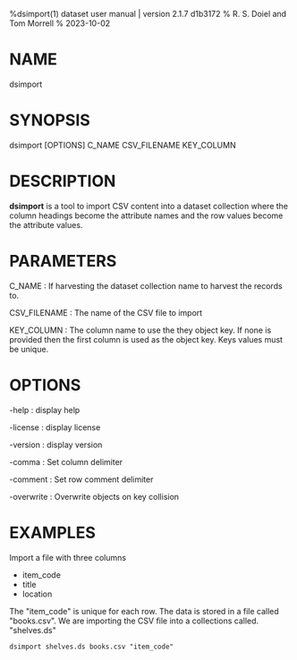 %dsimport(1) dataset user manual | version 2.1.7 d1b3172
% R. S. Doiel and Tom Morrell
% 2023-10-02

# NAME

dsimport

# SYNOPSIS

dsimport [OPTIONS] C_NAME CSV_FILENAME KEY_COLUMN

# DESCRIPTION

__dsimport__ is a tool to import CSV content into a dataset collection
where the column headings become the attribute names and the row values
become the attribute values.

# PARAMETERS

C_NAME
: If harvesting the dataset collection name to harvest the records to.

CSV_FILENAME
: The name of the CSV file to import

KEY_COLUMN
: The column name to use the they object key. If none is provided then
the first column is used as the object key. Keys values must be unique.


# OPTIONS

-help
: display help

-license
: display license

-version
: display version

-comma
: Set column delimiter

-comment
: Set row comment delimiter

-overwrite
: Overwrite objects on key collision

# EXAMPLES

Import a file with three columns

- item_code
- title
- location

The "item_code" is unique for each row. The data is stored
in a file called "books.csv". We are importing the CSV file
into a collections called. "shelves.ds"

~~~
dsimport shelves.ds books.csv "item_code"
~~~



